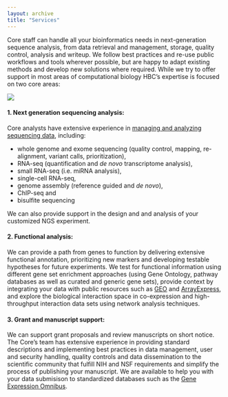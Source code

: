 ```yaml
---
layout: archive
title: "Services"
---
```



Core staff can handle all your bioinformatics needs in next-generation sequence analysis, from data retrieval and management, storage, quality control, analysis and writeup. We follow best practices and re-use public workflows and tools wherever possible, but are happy to adapt existing methods and develop new solutions where required. While we try to offer support in most areas of computational biology HBC’s expertise is focused on two core areas:
 
![](https://dl.dropboxusercontent.com/u/407047/Ghost/hbc/services.jpg) 
 
#### 1. Next generation sequencing analysis: 

Core analysts have extensive experience in [managing and analyzing sequencing data](https://bcbio-nextgen.readthedocs.org/), including:

- whole genome and exome sequencing (quality control, mapping, re-alignment, variant calls, prioritization), 
- RNA-seq (quantification and _de novo_ transcriptome analysis), 
- small RNA-seq (i.e. miRNA analysis),
- single-cell RNA-seq, 
- genome assembly (reference guided and _de novo_),  
- ChIP-seq and 
- bisulfite sequencing 

We can also provide support in the design and and analysis of your customized NGS experiment.

#### 2. Functional analysis:

We can provide a path from genes to function by delivering extensive functional annotation, prioritizing new markers and developing testable hypotheses for future experiments. We test for functional information using different gene set enrichment approaches (using Gene Ontology, pathway databases as well as curated and generic gene sets), provide context by integrating your data with public resources such as [GEO](http://www.ncbi.nlm.nih.gov/geo/) and [ArrayExpress](http://www.ebi.ac.uk/arrayexpress/), and explore the biological interaction space in co-expression and high-throughput interaction data sets using network analysis techniques.


#### 3. Grant and manuscript support:

We can support grant proposals and review manuscripts on short notice. The Core’s team has extensive experience in providing standard descriptions and implementing best practices in data management, user and security handling, quality controls and data dissemination to the scientific community that fulfill NIH and NSF requirements and simplify the process of publishing your manuscript. We are available to help you with your data submisison to standardized databases such as the [Gene Expression Omnibus](https://www.ncbi.nlm.nih.gov/geo/).

